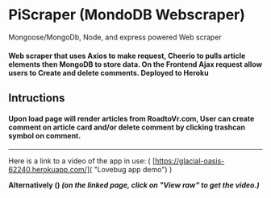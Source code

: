 # PiScraper (MondoDB Webscraper)

Mongoose/MongoDb, Node, and express powered Web scraper

#### Web scraper that uses Axios to make request, Cheerio to pulls article elements then MongoDB to store data. On the Frontend Ajax request allow users to Create and delete comments. Deployed to Heroku

## Intructions

#### Upon load page will render articles from RoadtoVr.com, User can create comment on article card and/or delete comment by clicking trashcan symbol on comment.

---

Here is a link to a video of the app in use: ( [https://glacial-oasis-62240.herokuapp.com/]( "Lovebug app demo") )

**Alternatively ()
_(on the linked page, click on "View raw" to get the video.)_**

